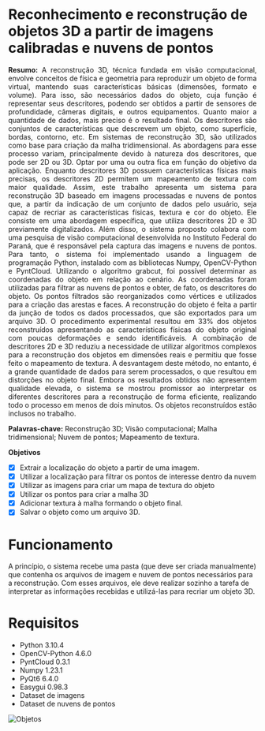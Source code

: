# Reconhecimento e reconstrução de objetos 3D a partir de imagens calibradas e nuvens de pontos

<p align="justify"><b>Resumo:</b> A reconstrução 3D, técnica fundada em visão computacional, envolve conceitos de física e geometria para reproduzir um objeto de forma virtual, mantendo suas características básicas (dimensões, formato e volume). Para isso, são necessários dados do objeto, cuja função é representar seus descritores, podendo ser obtidos a partir de sensores de profundidade, câmeras digitais, e outros equipamentos. Quanto maior a quantidade de dados, mais preciso é o resultado final. Os descritores são conjuntos de características que descrevem um objeto, como superfície, bordas, contorno, etc. Em sistemas de reconstrução 3D, são utilizados como base para criação da malha tridimensional. As abordagens para esse processo variam, principalmente devido à natureza dos descritores, que pode ser 2D ou 3D. Optar por uma ou outra fica em função do objetivo da aplicação. Enquanto descritores 3D possuem características físicas mais precisas, os descritores 2D permitem um mapeamento de textura com maior qualidade. Assim, este trabalho apresenta um sistema para reconstrução 3D baseado em imagens processadas e nuvens de pontos que, a partir da indicação de um conjunto de dados pelo usuário, seja capaz de recriar as características físicas, textura e cor do objeto. Ele consiste em uma abordagem específica, que utiliza descritores 2D e 3D previamente digitalizados. Além disso, o sistema proposto colabora com uma pesquisa de visão computacional desenvolvida no Instituto Federal do Paraná, que é responsável pela captura das imagens e nuvens de pontos. Para tanto, o sistema foi implementado usando a linguagem de programação Python, instalado com as bibliotecas Numpy, OpenCV-Python e PyntCloud. Utilizando o algoritmo grabcut, foi possível determinar as coordenadas do objeto em relação ao cenário. As coordenadas foram utilizadas para filtrar as nuvens de pontos e obter, de fato, os descritores do objeto. Os pontos filtrados são reorganizados como vértices e  utilizados para a criação das arestas e faces. A reconstrução do objeto é feita a partir da junção de todos os dados processados, que são exportados para um arquivo 3D. O procedimento experimental resultou em 33% dos objetos reconstruídos apresentando as características físicas do objeto original com poucas deformações e sendo identificáveis. A combinação de descritores 2D e 3D reduziu a necessidade de utilizar algoritmos complexos para a reconstrução dos objetos em dimensões reais e permitiu que fosse feito o mapeamento de textura. A desvantagem deste método, no entanto, é a grande quantidade de dados para serem processados, o que resultou em distorções no objeto final. Embora os resultados obtidos não apresentem qualidade elevada, o sistema se mostrou promissor ao interpretar os diferentes descritores para a reconstrução de forma eficiente, realizando todo o processo em menos de dois minutos. Os objetos reconstruídos estão inclusos no trabalho.</p>

<b>Palavras-chave:</b> Reconstrução 3D; Visão computacional; Malha tridimensional; Nuvem de pontos; Mapeamento de textura.<br>

**Objetivos**

- [x] Extrair a localização do objeto a partir de uma imagem.
- [x] Utilizar a localização para filtrar os pontos de interesse dentro da nuvem
- [x] Utilizar as imagens para criar um mapa de textura do objeto
- [x] Utilizar os pontos para criar a malha 3D
- [x] Adicionar textura à malha formando o objeto final.
- [x] Salvar o objeto como um arquivo 3D.

# Funcionamento

A princípio, o sistema recebe uma pasta (que deve ser criada manualmente) que contenha os arquivos de imagem e nuvem de pontos necessários para a reconstrução. Com esses arquivos, ele deve realizar sozinho a tarefa de interpretar as informações recebidas e utilizá-las para recriar um objeto 3D. 

# Requisitos

<ul>
  <li>Python 3.10.4</li>
  <li>OpenCV-Python 4.6.0</li>
  <li>PyntCloud 0.3.1</li>
  <li>Numpy 1.23.1</li>
  <li>PyQt6 6.4.0</li>
  <li>Easygui 0.98.3</li>
  <li>Dataset de imagens</li>
  <li>Dataset de nuvens de pontos</li>
</ul>

![Objetos](https://user-images.githubusercontent.com/53799801/206076019-c7c85fa3-336d-4698-a357-6cea9f93b73b.png)


